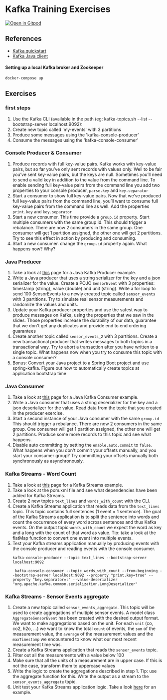 # Kafka Training Exercises
[![Open in
Gitpod](https://gitpod.io/button/open-in-gitpod.svg)](https://gitpod.io/#https://github.com/jelledv/kafka_training_exercise.git)

## References

- [Kafka quickstart](https://kafka.apache.org/quickstart)
- [Kafka Java client](https://docs.confluent.io/kafka-clients/java/current/overview.html)

#### Setting up a local Kafka broker and Zookeeper
```bash
docker-compose up
```

## Exercises

### first steps
1) Use the Kafka CLI (available in the path (eg: kafka-topics.sh --list --bootstrap-server localhost:9092):
2) Create new topic called 'my-events' with 3 partitions
3) Produce some messages using the 'kafka-console-producer'
4) Consume the messages using the 'kafka-console-consumer'

### Console Producer & Consumer

1) Produce records with full key-value pairs. Kafka works with key-value pairs, but so far you’ve only sent records with values only. Well to be fair you’ve sent key-value pairs, but the keys are null. Sometimes you’ll need to send a valid key in addition to the value from the command line. To enable sending full key-value pairs from the command line you add two properties to your console producer, ```parse.key``` and ```key.separator```
2) Start a consumer to show full key-value pairs. Now that we’ve produced full key-value pairs from the command line, you’ll want to consume full key-value pairs from the command line as well. Add the properties ```print.key``` and ```key.separator```
3) Start a new consumer. This time provide a ```group.id``` property. Start multiple consumers with the same group id. This should trigger a rebalance. There are now 2 consumers in the same group. One consumer will get 1 partition assigned, the other one will get 2 partitions. Try to see this effect in action by producing and consuming. 
4) Start a new consumer. change the ```group.id``` property again. What happens now? Why? 

### Java Producer

1) Take a look at [this](https://developer.confluent.io/learn-kafka/apache-kafka/producers/) page for a Java Kafka Producer example.
2) Write a Java producer that uses a string serializer for the key and a json serializer for the value. Create a POJO ```SensorEvent``` with 3 properties: timestamp (string), value (double) and unit (string). Write a for loop to send 100 SensorEvents to a newly created topic called ```sensor_events``` with 3 partitions. Try to simulate real sensor measurements and randomize the values and units.
3) Update your Kafka producer properties and use the safest way to produce messages on Kafka, using the properties that we saw in the slides. Those properties increase the durability of our data, guarantee that we don't get any duplicates and provide end to end ordering guarantees
4) Create another topic called ```sensor_events_2``` with 3 partitions. Create a new transactional producer that writes messages to both topics in a transactional way. Try to abort a transaction after you have written to a single topic. What happens now when you try to consume this topic with a console consumer?
5) Bonus: Convert your Java project to a Spring Boot project and use spring-kafka. Figure out how to automatically create topics at application bootstrap time

### Java Consumer
1) Take a look at [this](https://developer.confluent.io/learn-kafka/apache-kafka/consumers/) page for a Java Kafka Consumer example.
2) Write a Java consumer  that uses a string deserializer for the key and a json deserializer for the value. Read data from the topic that you created in the producer exercise. 
3) Start a second instance of your Java consumer with the same ```group.id``` This should trigger a rebalance. There are now 2 consumers in the same group. One consumer will get 1 partition assigned, the other one will get 2 partitions. Produce some more records to this topic and see what happens. 
4) Disable auto committing by setting the ```enable.auto.commit``` to ```false```. What happens when you don't commit your offsets manually, and you start your consumer group? Try committing your offsets manually both synchronously as asynchronously.

### Kafka Streams - Word Count
1) Take a look at [this](https://developer.confluent.io/learn-kafka/kafka-streams/get-started/) page for a Kafka Streams example.
2) Take a look at the pom.xml file and see what dependencies have been added for Kafka Streams.
3) Create 2 new topics ``text_lines`` and ``words_with_count`` with the CLI.
4) Create a Kafka Streams application that reads data from the ``text_lines`` topic. This topic contains full sentences (1 event = 1 sentence). The goal of the Kafka Streams application is to split the sentence into words and count the occurrence of every word across sentences and thus Kafka events. On the output topic ``words_with_count`` we expect the word as key and a long with the count of that word as value. Tip: take a look at the flatMap function to convert one event into multiple events. 
5) Test your Kafka streams application manually by producing events with the console producer and reading events with the console consumer.
    ```
   kafka-console-producer --topic text_lines --bootstrap-server localhost:9092
    ```
   ```
    kafka-console-consumer --topic words_with_count --from-beginning --bootstrap-server localhost:9092 --property "print.key=true" --property "key.separator=:" --value-deserializer "org.apache.kafka.common.serialization.LongDeserializer"
    ```

### Kafka Streams - Sensor Events aggregate
1) Create a new topic called ``sensor_events_aggregate``. This topic will be used to create aggregations of multiple sensor events. A model class ``AggregateSensorEvent`` has been created with the desired output format. We want to make aggregations based on the unit. For each ``unit`` (co, co2, h2o, ...) we want to know the total ``count`` of events, the ``sum`` of the measurement value, the ``average`` of the measurement values and the ``maxTimestamp`` we encountered to know what our most recent measurement time was.
2) Create a Kafka Streams application that reads the ``sensor_events`` topic. 
3) Filter out all the measurements with a value below 100
4) Make sure that all the units of a measurement are in upper case. If this is not the case, transform them to uppercase values
5) Write the logic to create the aggregations described in step 1. Tip: use the aggregate function for this. Write the output as a stream to the ``sensor_events_aggregate`` topic.
6) Unit test your Kafka Streams application logic. Take a look [here](https://kafka.apache.org/documentation/streams/developer-guide/testing.html) for an example. 
